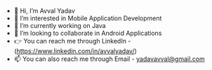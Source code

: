 - 👋 Hi, I’m Avval Yadav
- 👀 I’m interested in Mobile Application Development
- 🌱 I’m currently working on Java 
- 💞️ I’m looking to collaborate in Android Applications
- 👉 You can reach me through LinkedIn - (https://www.linkedin.com/in/avvalyadav/)
- 📫 You can also reach me through Email - yadavavval@gmail.com

<!---
AvvalDeveloper/AvvalDeveloper is a ✨ special ✨ repository because its `README.md` (this file) appears on your GitHub profile.
You can click the Preview link to take a look at your changes.
--->
